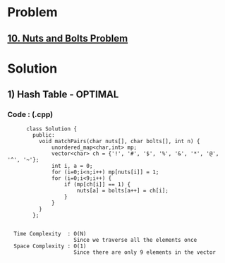 # Problem

## [10. Nuts and Bolts Problem](https://practice.geeksforgeeks.org/problems/nuts-and-bolts-problem0431/1#)


# Solution 

## 1) Hash Table - OPTIMAL

       
      
      
   ### Code : (.cpp)
    
          class Solution {
            public:	
              void matchPairs(char nuts[], char bolts[], int n) {
                  unordered_map<char,int> mp;
                  vector<char> ch = {'!', '#', '$', '%', '&', '*', '@', '^', '~'};
                  int i, a = 0;
                  for (i=0;i<n;i++) mp[nuts[i]] = 1;
                  for (i=0;i<9;i++) {
                      if (mp[ch[i]] == 1) {
                          nuts[a] = bolts[a++] = ch[i];
                      }
                  }
              }
            };

 
      Time Complexity  : O(N) 
                         Since we traverse all the elements once
      Space Complexity : O(1)
                         Since there are only 9 elements in the vector
